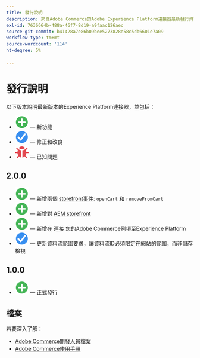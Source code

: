 ```yaml
---
title: 發行說明
description: 來自Adobe Commerce的Adobe Experience Platform連接器最新發行資訊。
exl-id: 7636664b-488a-46f7-8d19-a9faac126aec
source-git-commit: b41428a7e86b09bee5273828e58c5db6601e7a09
workflow-type: tm+mt
source-wordcount: '114'
ht-degree: 5%

---
```


# 發行說明

以下版本說明最新版本的Experience Platform連接器，並包括：

* ![新增](../assets/new.svg)  — 新功能
* ![修正](../assets/fix.svg)  — 修正和改良
* ![錯誤](../assets/bug.svg)  — 已知問題

## 2.0.0

* ![新增](../assets/new.svg)  — 新增兩個 [storefront事件](events.md): `openCart` 和 `removeFromCart`
* ![新增](../assets/new.svg)  — 新增對 [AEM storefront](overview.md#aem-support)
* ![新增](../assets/new.svg)  — 新增在 [連接](connect-data.md) 您的Adobe Commerce例項至Experience Platform
* ![修正](../assets/fix.svg)  — 更新資料流範圍要求，讓資料流ID必須限定在網站的範圍，而非儲存檢視

## 1.0.0

* ![新增](../assets/new.svg)  — 正式發行

## 檔案

若要深入了解：

* [Adobe Commerce開發人員檔案](https://devdocs.magento.com/)
* [Adobe Commerce使用手冊](https://docs.magento.com/user-guide/)
